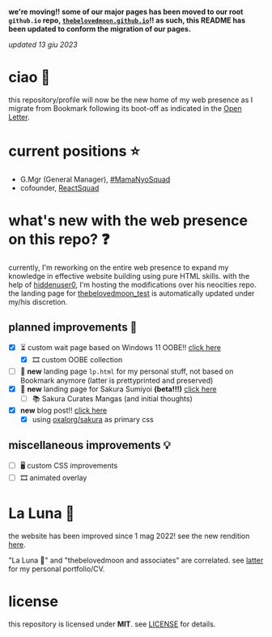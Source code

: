 **we're moving!! some of our major pages has been moved to our root `github.io` repo, [`thebelovedmoon.github.io`](https://github.com/thebelovedmoon/thebelovedmoon.github.io)!! as such, this README has been updated to conform the migration of our pages.**

_updated 13 giu 2023_

# ciao 🙌

this repository/profile will now be the new home of my web presence as I migrate from Bookmark following its boot-off as indicated in the [Open Letter](https://github.com/MamaNyoSquad/mamanyosquad.github.io/blob/deploy/README.md#An-Open-Letter-to-Bookmark).

# current positions ⭐

- G.Mgr (General Manager), [#MamaNyoSquad](https://github.com/MamaNyoSquad)
- cofounder, [ReactSquad](https://mobile.twitter.com/ReactOSPH)

# what's new with the web presence on this repo? ❓

currently, I'm reworking on the entire web presence to expand my knowledge in effective website building using pure HTML skills. with the help of [hiddenuser0](https://mobile.twitter.com/hiddenuser0), I'm hosting the modifications over his neocities repo. the landing page for [thebelovedmoon_test](https://hiddenuser0.neocities.org/thebelovedmoon_test) is automatically updated under my/his discretion.

## planned improvements 🤔

- [x] ⏳ custom wait page based on Windows 11 OOBE!! [click here](https://thebelovedmoon.github.io/thebelovedmoon/oobe-screen)
  - [x] 🎞️ custom OOBE collection
- [ ] 📄 **new** landing page `lp.html` for my personal stuff, not based on Bookmark anymore (latter is prettyprinted and preserved)
- [x] 📄 **new** landing page for Sakura Sumiyoi **(beta!!!)** [click here](https://thebelovedmoon.github.io/sumiyoi)
  - [ ] 📚 Sakura Curates Mangas (and initial thoughts)
- [x] **new** blog post!! [click here](https://thebelovedmoon.github.io/blog)
  - [x] using [oxalorg/sakura](https://github.com/oxalorg/sakura) as primary css

## miscellaneous improvements 💡

- [ ] 🖥️ custom CSS improvements
- [ ] 🎞️ animated overlay

# La Luna 🌙

the website has been improved since 1 mag 2022! see the new rendition [here](https://thebelovedmoon.wixsite.com/moon/en).

"La Luna 🌙" and "thebelovedmoon and associates" are correlated. see [latter](https://thebelovedmoon.wixsite.com/tbmassoc?lang=en) for my personal portfolio/CV.

# license

this repository is licensed under **MIT**. see [LICENSE](LICENSE) for details.

<!--
**thebelovedmoon/thebelovedmoon** is a ✨ _special_ ✨ repository because its `README.md` (this file) appears on your GitHub profile.

Here are some ideas to get you started:

- 🔭 I’m currently working on ...
- 🌱 I’m currently learning ...
- 👯 I’m looking to collaborate on ...
- 🤔 I’m looking for help with ...
- 💬 Ask me about ...
- 📫 How to reach me: ...
- 😄 Pronouns: ...
- ⚡ Fun fact: ...
-->
